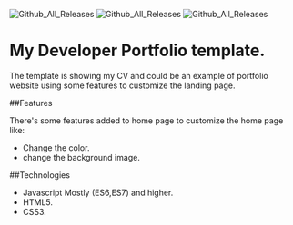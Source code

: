 ![Github_All_Releases](https://img.shields.io/badge/-JavaScript-rgba(240%2C%20219%2C%2079)?style=plastic&logo=javascript&logoColor=white)
![Github_All_Releases](https://img.shields.io/badge/-CSS-rgba(38%2C%2077%2C%20228)?style=flat-square&logo=css3)
![Github_All_Releases](https://img.shields.io/badge/-HTML-rgba(240%2C%20101%2C%2041)?style=flat-square&logo=html5&logoColor=white)

# My Developer Portfolio template.

The template is showing my CV and could be an example of portfolio website using some features to customize the landing page.

##Features

There's some features added to home page to customize the home page like:
- Change the color.
- change the background image.

##Technologies

- Javascript Mostly (ES6,ES7) and higher.
- HTML5.
- CSS3.
